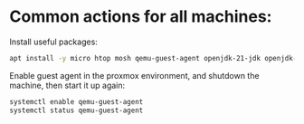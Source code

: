 # Common actions for all machines:

Install useful packages:

```bash
apt install -y micro htop mosh qemu-guest-agent openjdk-21-jdk openjdk-21-jre-headless
```

Enable guest agent in the proxmox environment, and shutdown the machine, then start it up again:
```bash
systemctl enable qemu-guest-agent
systemctl status qemu-guest-agent
```
